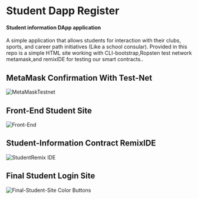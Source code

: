 # Student Dapp Register

#### Student information DApp application
 A simple application that allows students for interaction with their clubs, sports, and career path initiatives (Like a school consular).
Provided in this repo is a simple HTML site working with CLI-bootstrap,Ropsten test network metamask,and remixIDE for testing our smart contracts..



## MetaMask Confirmation With Test-Net
![MetaMaskTestnet](https://user-images.githubusercontent.com/59753390/150194073-ea969353-df85-4766-88ad-b886fcb0a568.JPG)

## Front-End Student Site
![Front-End](https://user-images.githubusercontent.com/59753390/150194095-d62a749f-be6d-4418-8c5e-dfb93c4a382c.png)

## Student-Information Contract RemixIDE
![StudentRemix IDE](https://user-images.githubusercontent.com/59753390/150206675-349f4fb8-27dc-4c17-9129-7f3426b108a2.JPG)

## Final Student Login Site
![Final-Student-Site Color Buttons](https://user-images.githubusercontent.com/59753390/150206865-05bd894c-ce91-44cd-a1b4-62bd3e70d3ae.JPG)
